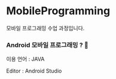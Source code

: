 # MobileProgramming
 모바일 프로그래밍 수업 과정입니다.

### Android 모바일 프로그래밍 ? :thinking:

이용 언어 : JAVA

Editor : Android Studio
